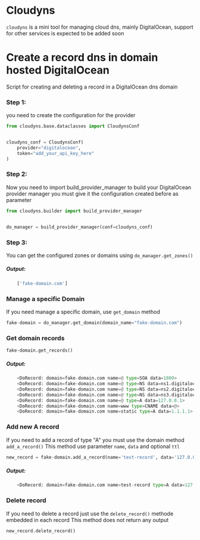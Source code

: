 # Cloudyns

``cloudyns`` is a mini tool for managing cloud dns, mainly DigitalOcean, support for other services is expected to be added soon

# Create a record dns in domain hosted DigitalOcean

Script for creating and deleting a record in a DigitalOcean dns domain

### Step 1:
you need to create the configuration for the provider

``` Python
from cloudyns.base.dataclasses import CloudynsConf


cloudyns_conf = CloudynsConf(
    provider="digitalocean",
    token="add_your_api_key_here"
)
```

### Step 2:
Now you need to import build_provider_manager to build your DigitalOcean provider manager you must give it the configuration created before as parameter

``` Python
from cloudyns.builder import build_provider_manager


do_manager = build_provider_manager(conf=cloudyns_conf)
```

### Step 3:
You can get the configured zones or domains using `do_manager.get_zones()`

##### Output:

``` Python
    ['fake-domain.com']
```

### Manage a specific Domain
If you need manage a specific domain, use ``get_domain`` method

``` Python
fake-domain = do_manager.get_domain(domain_name="fake-domain.com")
```


### Get domain records
`fake-domain.get_records()`

##### Output:

``` Python
	<DoRecord: domain=fake-domain.com name=@ type=SOA data=1800>
	<DoRecord: domain=fake-domain.com name=@ type=NS data=ns1.digitalocean.com>
	<DoRecord: domain=fake-domain.com name=@ type=NS data=ns2.digitalocean.com>
	<DoRecord: domain=fake-domain.com name=@ type=NS data=ns3.digitalocean.com>
	<DoRecord: domain=fake-domain.com name=@ type=A data=127.0.0.1>
	<DoRecord: domain=fake-domain.com name=www type=CNAME data=@>
	<DoRecord: domain=fake-domain.com name=static type=A data=1.1.1.1>
```

### Add new A record
If you need to add a record of type "A" you must use the domain method `add_a_record()`
This method use parameter ``name``, ``data`` and optional ``ttl``

``` Python
new_record = fake-domain.add_a_record(name='test-record', data='127.0.0.2')
```

##### Output:

``` Python
	<DoRecord: domain=fake-domain.com name=test-record type=A data=127.0.0.2>
```

### Delete record
If you need to delete a record just use the ``delete_record()`` methode embedded in each record
This method does not return any output

``` Python
new_record.delete_record()
```
